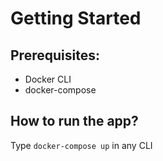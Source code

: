 # Getting Started

## Prerequisites:

- Docker CLI
- docker-compose

## How to run the app?

Type `docker-compose up` in any CLI
